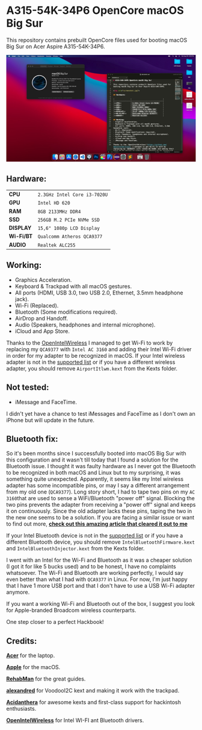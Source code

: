 # A315-54K-34P6 OpenCore macOS Big Sur

This repository contains prebuilt OpenCore files used for booting macOS Big Sur on Acer Aspire A315-54K-34P6.

<img src="screenshot.jpg">

## Hardware:

|                |                          	 |
|----------------|-------------------------------|
|**CPU**		 |`2.3GHz Intel Core i3-7020U`	 |
|**GPU**		 |`Intel HD 620`				 |
|**RAM**         |`8GB 2133MHz DDR4`             |
|**SSD**         |`256GB M.2 PCIe NVMe SSD`		 |
|**DISPLAY**     |`15,6" 1080p LCD Display`		 |
|**Wi-Fi/BT**    |`Qualcomm Atheros QCA9377`	 |
|**AUDIO** 		 |`Realtek ALC255`				 |

## Working:
- Graphics Acceleration.
- Keyboard & Trackpad with all macOS gestures.
- All ports (HDMI, USB 3.0, two USB 2.0, Ethernet, 3.5mm headphone jack).
- Wi-Fi (Replaced).
- Bluetooth (Some modifications required).
- AirDrop and Handoff.
- Audio (Speakers, headphones and internal microphone).
- iCloud and App Store.

Thanks to the [OpenIntelWireless](https://github.com/OpenIntelWireless) I managed to get Wi-Fi to work by replacing my `QCA9377` with `Intel AC 3160` and adding their Intel Wi-Fi driver in order for my adapter to be recognized in macOS. If your Intel wireless adapter is not in the [supported list](https://openintelwireless.github.io/itlwm/Compat.html#dvm-iwn) or if you have a different wireless adapter, you should remove `AirportItlwm.kext` from the Kexts folder. 

## Not tested:
- iMessage and FaceTime.

I didn't yet have a chance to test iMessages and FaceTime as I don't own an iPhone but will update in the future.

## Bluetooth fix:

So it's been months since I successfully booted into macOS Big Sur with this configuration and it wasn't till today that I found a solution for the Bluetooth issue. I thought it was faulty hardware as I never got the Bluetooth to be recognized in both macOS and Linux but to my surprising, it was something quite unexpected. Apparently, it seems like my Intel wireless adapter has some incompatible pins, or may I say a different arrangement from my old one (`QCA9377`). Long story short, I had to tape two pins on my `AC 3160`that are used to sense a WiFi/Bluetooth "power off" signal. Blocking the two pins prevents the adapter from receiving a "power off" signal and keeps it on continuously. Since the old adapter lacks these pins, taping the two in the new one seems to be a solution. If you are facing a similar issue or want to find out more, [**check out this amazing article that cleared it out to me**](https://thecomputerperson.wordpress.com/2016/11/04/how-to-mask-off-the-wifi-power-off-pins-on-m-2-ngff-wireless-cards-the-old-mini-pci-pin-20-trick/)

If your Intel Bluetooth device is not in the [supported list](https://openintelwireless.github.io/IntelBluetoothFirmware/Compat.html) or if you have a different Bluetooth device, you should remove `IntelBluetoothFirmware.kext` and `IntelBluetoothInjector.kext` from the Kexts folder. 

I went with an Intel for the Wi-Fi and Bluetooth as it was a cheaper solution (I got it for like 5 bucks used) and to be honest, I have no complaints whatsoever. The Wi-Fi and Bluetooth are working perfectly, I would say even better than what I had with `QCA9377` in Linux. For now, I'm just happy that I have 1 more USB port and that I don't have to use a USB Wi-Fi adapter anymore.

If you want a working Wi-Fi and Bluetooth out of the box, I suggest you look for Apple-branded Broadcom wireless counterparts.

One step closer to a perfect Hackbook!
 
## Credits:

[**Acer**](http://acer.com/) for the laptop.

[**Apple**](http://apple.com/) for the macOS.

[**RehabMan**](https://github.com/RehabMan) for the great guides.

[**alexandred**](https://github.com/alexandred) for VoodooI2C kext and making it work with the trackpad.

[**Acidanthera**](https://github.com/acidanthera) for awesome kexts and first-class support for hackintosh enthusiasts.

[**OpenIntelWireless**](https://github.com/OpenIntelWireless) for Intel WI-FI ant Bluetooth drivers.